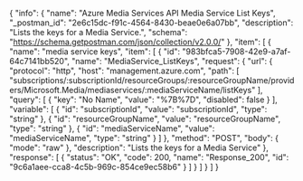 {
  "info": {
    "name": "Azure Media Services API Media Service List Keys",
    "_postman_id": "2e6c15dc-f91c-4564-8430-beae0e6a07bb",
    "description": "Lists the keys for a Media Service.",
    "schema": "https://schema.getpostman.com/json/collection/v2.0.0/"
  },
  "item": [
    {
      "name": "media service keys",
      "item": [
        {
          "id": "983bfca5-7908-42e9-a7af-64c7141bb520",
          "name": "MediaService_ListKeys",
          "request": {
            "url": {
              "protocol": "http",
              "host": "management.azure.com",
              "path": [
                "subscriptions/:subscriptionId/resourceGroups/:resourceGroupName/providers/Microsoft.Media/mediaservices/:mediaServiceName/listKeys"
              ],
              "query": [
                {
                  "key": "No Name",
                  "value": "%7B%7D",
                  "disabled": false
                }
              ],
              "variable": [
                {
                  "id": "subscriptionId",
                  "value": "subscriptionId",
                  "type": "string"
                },
                {
                  "id": "resourceGroupName",
                  "value": "resourceGroupName",
                  "type": "string"
                },
                {
                  "id": "mediaServiceName",
                  "value": "mediaServiceName",
                  "type": "string"
                }
              ]
            },
            "method": "POST",
            "body": {
              "mode": "raw"
            },
            "description": "Lists the keys for a Media Service"
          },
          "response": [
            {
              "status": "OK",
              "code": 200,
              "name": "Response_200",
              "id": "9c6a1aee-cca8-4c5b-969c-854ce9ec58b6"
            }
          ]
        }
      ]
    }
  ]
}